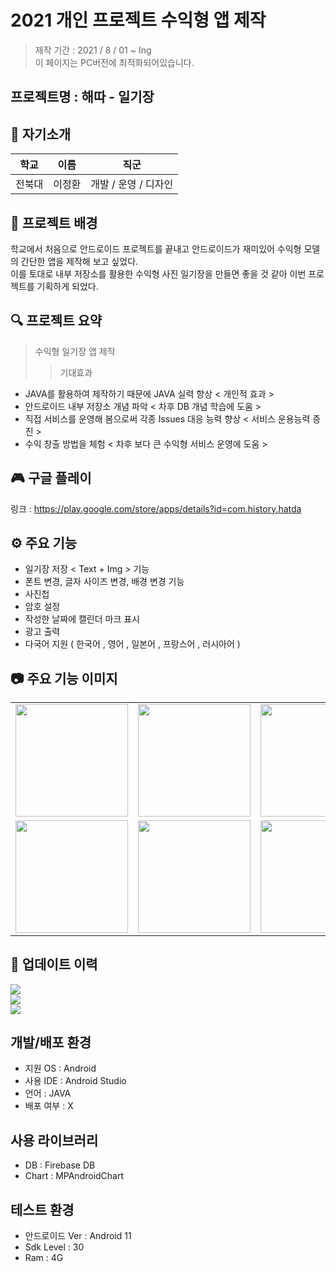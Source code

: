 # 2021 개인 프로젝트 수익형 앱 제작
> 제작 기간 : 2021 / 8 / 01 ~ Ing<br>
> 이 페이지는 PC버전에 최적화되어있습니다.<br>

## 프로젝트명 : 해따 - 일기장

## 👋 자기소개

|학교|이름|직군|
|--|------|---|
|전북대|이정환|개발 / 운영 / 디자인|

## 📒 프로젝트 배경
학교에서 처음으로 안드로이드 프로젝트를 끝내고 안드로이드가 재미있어 수익형 모델의 간단한 앱을 제작해 보고 싶었다.<br> 
이를 토대로 내부 저장소를 활용한 수익형 사진 일기장을 만들면 좋을 것 같아 이번 프로젝트를 기획하게 되었다.<br>

## 🔍 프로젝트 요약
> 수익형 일기장 앱 제작
>> 기대효과
- JAVA를 활용하여 제작하기 때문에 JAVA 실력 향상 < 개인적 효과 ><br>
- 안드로이드 내부 저장소 개념 파악 < 차후 DB 개념 학습에 도움 >
- 직접 서비스를 운영해 봄으로써 각종 Issues 대응 능력 향상 < 서비스 운용능력 증진 ><br>
- 수익 창출 방법을 체험 < 차후 보다 큰 수익형 서비스 운영에 도움 ><br>

## 🎮 구글 플레이
링크 : https://play.google.com/store/apps/details?id=com.history.hatda<br>
 
## ⚙️ 주요 기능
- 일기장 저장 < Text + Img > 기능
- 폰트 변경, 글자 사이즈 변경, 배경 변경 기능
- 사진첩
- 암호 설정
- 작성한 날짜에 캘린더 마크 표시
- 광고 출력
- 다국어 지원 ( 한국어 , 영어 , 일본어 , 프랑스어 , 러시아어 )<br>
 
## 📷 주요 기능 이미지
 
 <table align="center">
<tr>
<td><img src = "https://user-images.githubusercontent.com/93726941/176581896-d777eb7c-382d-47fa-963f-cf096920eec6.png" width = "180" hight = "250"/>
<td><img src = "https://user-images.githubusercontent.com/93726941/176594997-923fb3fe-c6ae-47ae-bf10-73f07e694a03.png" width = "180" hight = "250"/>
<td><img src = "https://user-images.githubusercontent.com/93726941/176595099-c63b610c-de38-4ecb-a118-500f1a4d85ec.png" width = "180" hight = "250"/>
<tr>
<tr>
    <td><img src = "https://user-images.githubusercontent.com/93726941/176595138-3423ccc8-c62a-4412-96ea-53102abb27ca.png" width = "180" hight = "250"/>
    <td><img src = "https://user-images.githubusercontent.com/93726941/176595221-ec9d70f1-3115-4d7f-8e07-868c470f8406.png" width = "180" hight = "250"/>
    <td><img src = "https://user-images.githubusercontent.com/93726941/176595459-df9e4ca5-d1c6-4393-90f7-53c149793db9.png" width = "180" hight = "250"/>
    
<tr>
</table>

## 📌 업데이트 이력
 <img src = "https://user-images.githubusercontent.com/93726941/176595837-c8c9991a-9cf7-466e-9223-ef949224f5af.png"/><br>
 <img src = "https://user-images.githubusercontent.com/93726941/176595679-2d7d6554-ff46-4a69-8fcd-833062942322.png"/><br>
 <img src="https://user-images.githubusercontent.com/93726941/176595989-dc143002-43ba-4491-be98-7c000d970102.png"><br>


## 개발/배포 환경
- 지원 OS : Android<br>
- 사용 IDE : Android Studio<br>
- 언어 : JAVA<br>
- 배포 여부 : X<br>

## 사용 라이브러리
- DB : Firebase DB<br>
- Chart : MPAndroidChart<br>

## 테스트 환경
- 안드로이드 Ver : Android 11<br>
- Sdk Level : 30<br>
- Ram : 4G<br>
